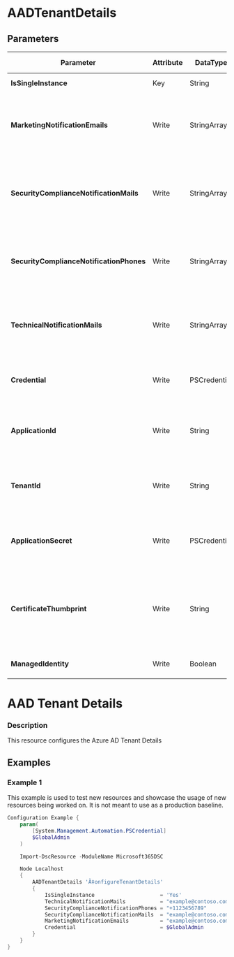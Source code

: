 ﻿# AADTenantDetails

## Parameters

| Parameter | Attribute | DataType | Description | Allowed Values |
| --- | --- | --- | --- | --- |
| **IsSingleInstance** | Key | String | Only valid value is 'Yes'. |Yes|
| **MarketingNotificationEmails** | Write | StringArray[] | Email-addresses from the people who should receive Marketing Notifications ||
| **SecurityComplianceNotificationMails** | Write | StringArray[] | Email-addresses from the people who should receive Security Compliance Notifications ||
| **SecurityComplianceNotificationPhones** | Write | StringArray[] | Phone Numbers from the people who should receive Security Notifications ||
| **TechnicalNotificationMails** | Write | StringArray[] | Email-addresses from the people who should receive Technical Notifications ||
| **Credential** | Write | PSCredential | Credentials of the Azure Active Directory Admin ||
| **ApplicationId** | Write | String | Id of the Azure Active Directory application to authenticate with. ||
| **TenantId** | Write | String | Id of the Azure Active Directory tenant used for authentication. ||
| **ApplicationSecret** | Write | PSCredential | Secret of the Azure Active Directory application to authenticate with. ||
| **CertificateThumbprint** | Write | String | Thumbprint of the Azure Active Directory application's authentication certificate to use for authentication. ||
| **ManagedIdentity** | Write | Boolean | Managed ID being used for authentication. ||

# AAD Tenant Details

### Description

This resource configures the Azure AD Tenant Details

## Examples

### Example 1

This example is used to test new resources and showcase the usage of new resources being worked on.
It is not meant to use as a production baseline.

```powershell
Configuration Example {
    param(
        [System.Management.Automation.PSCredential]
        $GlobalAdmin
    )

    Import-DscResource -ModuleName Microsoft365DSC

    Node Localhost
    {
        AADTenantDetails 'Ã‡onfigureTenantDetails'
        {
            IsSingleInstance                     = 'Yes'
            TechnicalNotificationMails           = "example@contoso.com"
            SecurityComplianceNotificationPhones = "+1123456789"
            SecurityComplianceNotificationMails  = "example@contoso.com"
            MarketingNotificationEmails          = "example@contoso.com"
            Credential                           = $GlobalAdmin
        }
    }
}
```

